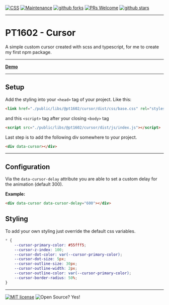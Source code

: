 [![CSS](https://img.shields.io/badge/--blue?logo=Javascript&logoColor=fff)](https://de.wikipedia.org/wiki/Cascading_Style_Sheets/)
[![Maintenance](https://img.shields.io/badge/Maintained%3F-yes-blue.svg)](https://github.com/pt1602/cursor/graphs/commit-activity)
[![github forks](https://badgen.net/github/forks/pt1602/PT1602TwigRuleset/)](https://github.com/pt1602/cursor/network/)
[![PRs Welcome](https://img.shields.io/badge/PRs-welcome-blue.svg)](http://makeapullrequest.com)
[![github stars](https://img.shields.io/github/stars/pt1602/PT1602TwigRuleset.svg?style=social&label=Star&maxAge=2592000)](https://github.com/pt1602/cursor/stargazers/)

---

# PT1602 - Cursor

A simple custom cursor created with scss and typescript, for me to create my first npm package.

---

__[Demo](https://pt1602.github.io/cursor/)__

---

## Setup

Add the styling into your `<head>` tag of your project. Like this:

```html
<link href="./public/libs/@pt1602/cursor/dist/css/base.css" rel="stylesheet">
```

and this `<script>` tag after your closing `<body>` tag

```html
<script src="./public/libs/@pt1602/cursor/dist/js/index.js"></script>
```

Last step is to add the following div somewhere to your project.

```html
<div data-cursor></div>
```

---

## Configuration

Via the `data-cursor-delay` attribute you are able to set a custom delay for the animation (default 300).

__Example:__

```html
<div data-cursor data-cursor-delay="600"></div>
```

## Styling

To add your own styling just override the default css variables.

```css
* {
    --cursor-primary-color: #55fff5;
    --cursor-z-index: 100;
    --cursor-dot-color: var(--cursor-primary-color);
    --cursor-dot-size: 5px;
    --cursor-outline-size: 30px;
    --cursor-outline-width: 2px;
    --cursor-outline-color: var(--cursor-primary-color);
    --cursor-border-radius: 50%;
}
```


---

[![MIT license](https://img.shields.io/badge/License-MIT-blue.svg)](https://lbesson.mit-license.org/)
![Open Source? Yes!](https://badgen.net/badge/Open%20Source%20%3F/Yes%21/blue?icon=github)

